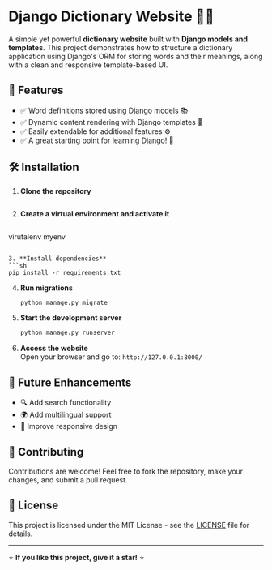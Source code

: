 # Django Dictionary Website 📖✨

A simple yet powerful **dictionary website** built with **Django models and templates**. This project demonstrates how to structure a dictionary application using Django's ORM for storing words and their meanings, along with a clean and responsive template-based UI.

## 🚀 Features

- ✅ Word definitions stored using Django models 📚  
- ✅ Dynamic content rendering with Django templates 🎨  
- ✅ Easily extendable for additional features ⚙️  
- ✅ A great starting point for learning Django! 🐍  

## 🛠 Installation

1. **Clone the repository**
   ```sh
   
   ```

2. **Create a virtual environment and activate it**
   ```sh
 virutalenv myenv
   ```

3. **Install dependencies**
   ```sh
   pip install -r requirements.txt
   ```

4. **Run migrations**
   ```sh
   python manage.py migrate
   ```

5. **Start the development server**
   ```sh
   python manage.py runserver
   ```

6. **Access the website**  
   Open your browser and go to: `http://127.0.0.1:8000/`



## 🎯 Future Enhancements
- 🔍 Add search functionality
- 🌍 Add multilingual support
- 📱 Improve responsive design

## 🤝 Contributing
Contributions are welcome! Feel free to fork the repository, make your changes, and submit a pull request.

## 📜 License
This project is licensed under the MIT License - see the [LICENSE](LICENSE) file for details.

---
⭐ **If you like this project, give it a star!** ⭐
